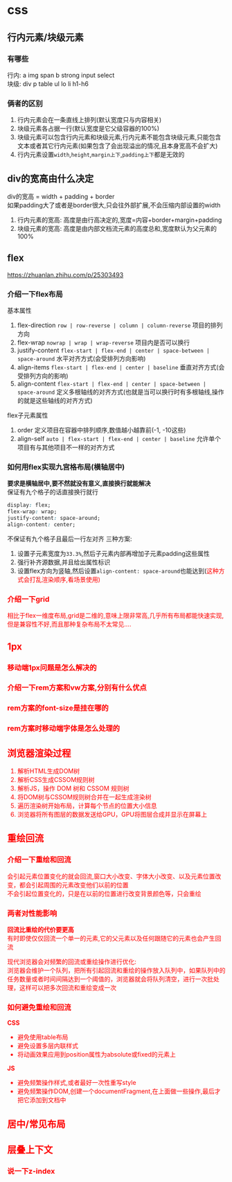# css

## 行内元素/块级元素
### 有哪些
行内: a img span b strong input select<br>
块级: div p table ul lo li h1-h6
### 俩者的区别
1. 行内元素会在一条直线上排列(默认宽度只与内容相关)
2. 块级元素各占据一行(默认宽度是它父级容器的100%)
3. 块级元素可以包含行内元素和块级元素,行内元素不能包含块级元素,只能包含文本或者其它行内元素(如果包含了会出现溢出的情况,且本身宽高不会扩大)
4. 行内元素设置`width`,`height`,`margin上下`,`padding上下`都是无效的

## div的宽高由什么决定
div的宽高 = width + padding + border<br>
如果padding大了或者是border很大,只会往外部扩展,不会压缩内部设置的width
1. 行内元素的宽高: 高度是由行高决定的,宽度=内容+border+margin+padding
2. 块级元素的宽高: 高度是由内部文档流元素的高度总和,宽度默认为父元素的100%

## flex
https://zhuanlan.zhihu.com/p/25303493
### 介绍一下flex布局
基本属性
1. flex-direction `row | row-reverse | column | column-reverse` 项目的排列方向
2. flex-wrap `nowrap | wrap | wrap-reverse` 项目内是否可以换行
4. justify-content `flex-start | flex-end | center | space-between | space-around` 水平对齐方式(会受排列方向影响)
5. align-items `flex-start | flex-end | center | baseline` 垂直对齐方式(会受排列方向的影响)
6. align-content `flex-start | flex-end | center | space-between | space-around` 定义多根轴线的对齐方式(也就是当可以换行时有多根轴线,操作的就是这些轴线的对齐方式)

flex子元素属性
1. order 定义项目在容器中排列顺序,数值越小越靠前(-1, -10这些)
2. align-self `auto | flex-start | flex-end | center | baseline` 允许单个项目有与其他项目不一样的对齐方式

### 如何用flex实现九宫格布局(横轴居中)
**要求是横轴居中,要不然就没有意义,直接换行就能解决**<br>
保证有九个格子的话直接换行就行
``` css
display: flex;
flex-wrap: wrap;
justify-content: space-around;
align-content: center;
```
不保证有九个格子且最后一行左对齐
三种方案:
1. 设置子元素宽度为`33.3%`,然后子元素内部再增加子元素padding这些属性
2. 强行补齐源数据,并且给出属性标识
3. 设置flex方向为竖轴,然后设置`align-content: space-around`也能达到(<font color=red>这种方式会打乱渲染顺序,看场景使用<font>)

### 介绍一下grid
相比于flex一维度布局,grid是二维的,意味上限非常高,几乎所有布局都能快速实现,但是兼容性不好,而且那种复杂布局不太常见....


## 1px
### 移动端1px问题是怎么解决的
### 介绍一下rem方案和vw方案,分别有什么优点
### rem方案的font-size是挂在哪的
### rem方案时移动端字体是怎么处理的

## 浏览器渲染过程
1. 解析HTML生成DOM树
2. 解析CSS生成CSSOM规则树
3. 解析JS，操作 DOM 树和 CSSOM 规则树
4. 将DOM树与CSSOM规则树合并在一起生成渲染树
5. 遍历渲染树开始布局，计算每个节点的位置大小信息
6. 浏览器将所有图层的数据发送给GPU，GPU将图层合成并显示在屏幕上

## 重绘回流
### 介绍一下重绘和回流
会引起元素位置变化的就会回流,窗口大小改变、字体大小改变、以及元素位置改变，都会引起周围的元素改变他们以前的位置<br>
不会引起位置变化的，只是在以前的位置进行改变背景颜色等，只会重绘

### 两者对性能影响
**回流比重绘的代价要更高**<br>
有时即使仅仅回流一个单一的元素,它的父元素以及任何跟随它的元素也会产生回流<br>

现代浏览器会对频繁的回流或重绘操作进行优化:<br>
浏览器会维护一个队列，把所有引起回流和重绘的操作放入队列中，如果队列中的任务数量或者时间间隔达到一个阈值的，浏览器就会将队列清空，进行一次批处理，这样可以把多次回流和重绘变成一次

### 如何避免重绘和回流
**CSS**
+ 避免使用table布局
+ 避免设置多层内联样式
+ 将动画效果应用到position属性为absolute或fixed的元素上

**JS**
+ 避免频繁操作样式,或者最好一次性重写style
+ 避免频繁操作DOM,创建一个documentFragment,在上面做一些操作,最后才把它添加到文档中

## 居中/常见布局

## 层叠上下文
### 说一下z-index